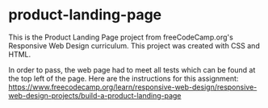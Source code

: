 # product-landing-page

This is the Product Landing Page project from freeCodeCamp.org's Responsive Web Design curriculum. This project was created with CSS and HTML.

In order to pass, the web page had to meet all tests which can be found at the top left of the page. Here are the instructions for this assignment: https://www.freecodecamp.org/learn/responsive-web-design/responsive-web-design-projects/build-a-product-landing-page
